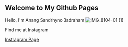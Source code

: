 ## Welcome to My Github Pages

Hello, I'm Anang Sandrhyno Badraham
![IMG_8104-01 (1)](https://user-images.githubusercontent.com/104259393/164911198-29e843c3-0ba4-4ab0-a156-c1841da1bd18.jpg)



Find me at Instagram 

[Instragram Page](https://instagram.com/sandrhyno?igshid=YmMyMTA2M2Y=)

